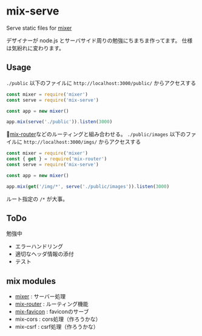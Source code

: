# mix-serve
Serve static files for [mixer](https://github.com/imatomix/mixer)

デザイナーが node.js とサーバサイド周りの勉強にちまちま作ってます。
仕様は気紛れに変わります。

## Usage

```./public``` 以下のファイルに ```http://localhost:3000/public/``` からアクセスする

```js
const mixer = require('mixer')
const serve = require('mix-serve')

const app = new mixer()

app.mix(serve('./public')).listen(3000)
```

[mix-router](https://github.com/imatomix/mix-router)などのルーティングと組み合わせる。
```./public/images``` 以下のファイルに ```http://localhost:3000/imgs/``` からアクセスする

```js
const mixer = require('mixer')
const { get } = require('mix-router')
const serve = require('mix-serve')

const app = new mixer()

app.mix(get('/img/*', serve('./public/images')).listen(3000)
```
ルート指定の ```/*``` が大事。

## ToDo
勉強中
- エラーハンドリング
- 適切なヘッダ情報の添付
- テスト

## mix modules

- [mixer](https://github.com/imatomix/mixer) : サーバー処理
- [mix-router](https://github.com/imatomix/mix-router) : ルーティング機能
- [mix-favicon](https://github.com/imatomix/mix-favicon) : faviconのサーブ
- mix-cors : cors処理（作ろうかな）
- mix-csrf : csrf処理（作ろうかな）
